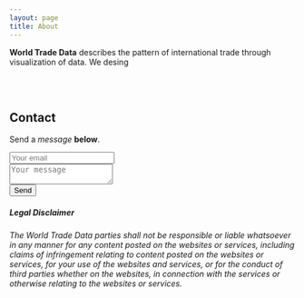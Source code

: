 ```yaml
---
layout: page
title: About
---
```



<p><strong>World Trade Data</strong> describes the pattern of international trade through visualization of data. We desing </p>

<br><br>
<aside class="message message-newsletter related mb4" role="complementary">
  <h2>Contact</h2>
    <p>Send a <em>message</em> <strong>below</strong>. </p>
    <div class="col col-sm-6">
      <form method="POST" action="https://formspree.io/morreene@gmail.com">
        <input type="email" name="email" placeholder="Your email" class="form-control">
        <br>
        <textarea name="message" placeholder="Your message" class="form-control"></textarea>
        <br>
        <button type="submit">Send</button>
      </form>
    </div>
</aside>

<h5 id="content">Legal Disclaimer</h5>
<p><i>The World Trade Data parties shall not be responsible or liable whatsoever in any manner for any content posted on the websites or services, including claims of infringement relating to content posted on the websites or services, for your use of the websites and services, or for the conduct of third parties whether on the websites, in connection with the services or otherwise relating to the websites or services.</i></p>
